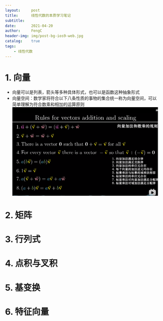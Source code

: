 ```yaml
---
layout:     post
title:      线性代数的本质学习笔记
subtitle:   
date:       2021-04-20
author:     FengC
header-img: img/post-bg-ios9-web.jpg
catalog: 	true
tags:
    - 线性代数
---
```

# 1. 向量
* 向量可以是列表，箭头等多种具体形式，也可以是函数这种抽象形式
* 向量空间：数学家将符合以下八条性质的事物的集合统一称为向量空间，可以简单理解为符合数乘和相加的运算原则
![](img/20210420/1.png)
# 2. 矩阵
# 3. 行列式
# 4. 点积与叉积
# 5. 基变换
# 6. 特征向量